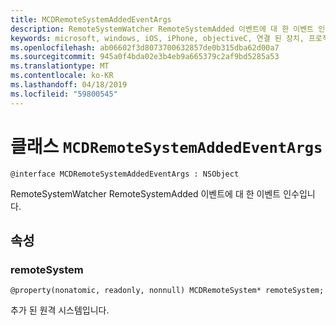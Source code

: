 ```yaml
---
title: MCDRemoteSystemAddedEventArgs
description: RemoteSystemWatcher RemoteSystemAdded 이벤트에 대 한 이벤트 인수입니다.
keywords: microsoft, windows, iOS, iPhone, objectiveC, 연결 된 장치, 프로젝트 로마
ms.openlocfilehash: ab06602f3d8073700632857de0b315dba62d00a7
ms.sourcegitcommit: 945a0f4bda02e3b4eb9a665379c2af9bd5285a53
ms.translationtype: MT
ms.contentlocale: ko-KR
ms.lasthandoff: 04/18/2019
ms.locfileid: "59800545"
---
```

# <a name="class-mcdremotesystemaddedeventargs"></a>클래스 `MCDRemoteSystemAddedEventArgs` 

```
@interface MCDRemoteSystemAddedEventArgs : NSObject
```  
RemoteSystemWatcher RemoteSystemAdded 이벤트에 대 한 이벤트 인수입니다.

## <a name="properties"></a>속성

### <a name="remotesystem"></a>remoteSystem
`@property(nonatomic, readonly, nonnull) MCDRemoteSystem* remoteSystem;`

추가 된 원격 시스템입니다.
